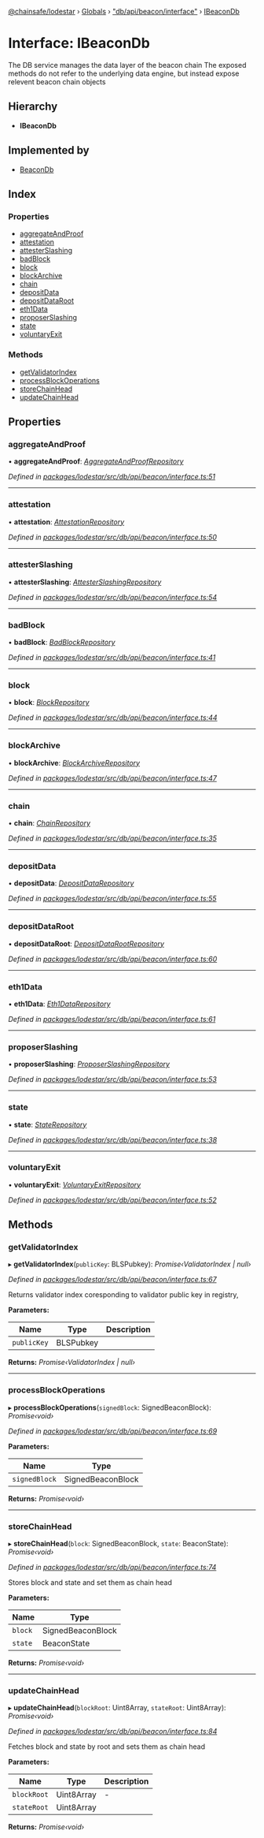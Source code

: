 [@chainsafe/lodestar](../README.md) › [Globals](../globals.md) › ["db/api/beacon/interface"](../modules/_db_api_beacon_interface_.md) › [IBeaconDb](_db_api_beacon_interface_.ibeacondb.md)

# Interface: IBeaconDb

The DB service manages the data layer of the beacon chain
The exposed methods do not refer to the underlying data engine,
but instead expose relevent beacon chain objects

## Hierarchy

* **IBeaconDb**

## Implemented by

* [BeaconDb](../classes/_db_api_beacon_beacon_.beacondb.md)

## Index

### Properties

* [aggregateAndProof](_db_api_beacon_interface_.ibeacondb.md#aggregateandproof)
* [attestation](_db_api_beacon_interface_.ibeacondb.md#attestation)
* [attesterSlashing](_db_api_beacon_interface_.ibeacondb.md#attesterslashing)
* [badBlock](_db_api_beacon_interface_.ibeacondb.md#badblock)
* [block](_db_api_beacon_interface_.ibeacondb.md#block)
* [blockArchive](_db_api_beacon_interface_.ibeacondb.md#blockarchive)
* [chain](_db_api_beacon_interface_.ibeacondb.md#chain)
* [depositData](_db_api_beacon_interface_.ibeacondb.md#depositdata)
* [depositDataRoot](_db_api_beacon_interface_.ibeacondb.md#depositdataroot)
* [eth1Data](_db_api_beacon_interface_.ibeacondb.md#eth1data)
* [proposerSlashing](_db_api_beacon_interface_.ibeacondb.md#proposerslashing)
* [state](_db_api_beacon_interface_.ibeacondb.md#state)
* [voluntaryExit](_db_api_beacon_interface_.ibeacondb.md#voluntaryexit)

### Methods

* [getValidatorIndex](_db_api_beacon_interface_.ibeacondb.md#getvalidatorindex)
* [processBlockOperations](_db_api_beacon_interface_.ibeacondb.md#processblockoperations)
* [storeChainHead](_db_api_beacon_interface_.ibeacondb.md#storechainhead)
* [updateChainHead](_db_api_beacon_interface_.ibeacondb.md#updatechainhead)

## Properties

###  aggregateAndProof

• **aggregateAndProof**: *[AggregateAndProofRepository](../classes/_db_api_beacon_repositories_aggregateandproof_.aggregateandproofrepository.md)*

*Defined in [packages/lodestar/src/db/api/beacon/interface.ts:51](https://github.com/ChainSafe/lodestar/blob/aa20a3b/packages/lodestar/src/db/api/beacon/interface.ts#L51)*

___

###  attestation

• **attestation**: *[AttestationRepository](../classes/_db_api_beacon_repositories_attestation_.attestationrepository.md)*

*Defined in [packages/lodestar/src/db/api/beacon/interface.ts:50](https://github.com/ChainSafe/lodestar/blob/aa20a3b/packages/lodestar/src/db/api/beacon/interface.ts#L50)*

___

###  attesterSlashing

• **attesterSlashing**: *[AttesterSlashingRepository](../classes/_db_api_beacon_repositories_attesterslashing_.attesterslashingrepository.md)*

*Defined in [packages/lodestar/src/db/api/beacon/interface.ts:54](https://github.com/ChainSafe/lodestar/blob/aa20a3b/packages/lodestar/src/db/api/beacon/interface.ts#L54)*

___

###  badBlock

• **badBlock**: *[BadBlockRepository](../classes/_db_api_beacon_repositories_badblock_.badblockrepository.md)*

*Defined in [packages/lodestar/src/db/api/beacon/interface.ts:41](https://github.com/ChainSafe/lodestar/blob/aa20a3b/packages/lodestar/src/db/api/beacon/interface.ts#L41)*

___

###  block

• **block**: *[BlockRepository](../classes/_db_api_beacon_repositories_block_.blockrepository.md)*

*Defined in [packages/lodestar/src/db/api/beacon/interface.ts:44](https://github.com/ChainSafe/lodestar/blob/aa20a3b/packages/lodestar/src/db/api/beacon/interface.ts#L44)*

___

###  blockArchive

• **blockArchive**: *[BlockArchiveRepository](../classes/_db_api_beacon_repositories_blockarchive_.blockarchiverepository.md)*

*Defined in [packages/lodestar/src/db/api/beacon/interface.ts:47](https://github.com/ChainSafe/lodestar/blob/aa20a3b/packages/lodestar/src/db/api/beacon/interface.ts#L47)*

___

###  chain

• **chain**: *[ChainRepository](../classes/_db_api_beacon_repositories_chain_.chainrepository.md)*

*Defined in [packages/lodestar/src/db/api/beacon/interface.ts:35](https://github.com/ChainSafe/lodestar/blob/aa20a3b/packages/lodestar/src/db/api/beacon/interface.ts#L35)*

___

###  depositData

• **depositData**: *[DepositDataRepository](../classes/_db_api_beacon_repositories_depositdata_.depositdatarepository.md)*

*Defined in [packages/lodestar/src/db/api/beacon/interface.ts:55](https://github.com/ChainSafe/lodestar/blob/aa20a3b/packages/lodestar/src/db/api/beacon/interface.ts#L55)*

___

###  depositDataRoot

• **depositDataRoot**: *[DepositDataRootRepository](../classes/_db_api_beacon_repositories_depositdataroot_.depositdatarootrepository.md)*

*Defined in [packages/lodestar/src/db/api/beacon/interface.ts:60](https://github.com/ChainSafe/lodestar/blob/aa20a3b/packages/lodestar/src/db/api/beacon/interface.ts#L60)*

___

###  eth1Data

• **eth1Data**: *[Eth1DataRepository](../classes/_db_api_beacon_repositories_eth1data_.eth1datarepository.md)*

*Defined in [packages/lodestar/src/db/api/beacon/interface.ts:61](https://github.com/ChainSafe/lodestar/blob/aa20a3b/packages/lodestar/src/db/api/beacon/interface.ts#L61)*

___

###  proposerSlashing

• **proposerSlashing**: *[ProposerSlashingRepository](../classes/_db_api_beacon_repositories_proposerslashing_.proposerslashingrepository.md)*

*Defined in [packages/lodestar/src/db/api/beacon/interface.ts:53](https://github.com/ChainSafe/lodestar/blob/aa20a3b/packages/lodestar/src/db/api/beacon/interface.ts#L53)*

___

###  state

• **state**: *[StateRepository](../classes/_db_api_beacon_repositories_state_.staterepository.md)*

*Defined in [packages/lodestar/src/db/api/beacon/interface.ts:38](https://github.com/ChainSafe/lodestar/blob/aa20a3b/packages/lodestar/src/db/api/beacon/interface.ts#L38)*

___

###  voluntaryExit

• **voluntaryExit**: *[VoluntaryExitRepository](../classes/_db_api_beacon_repositories_voluntaryexit_.voluntaryexitrepository.md)*

*Defined in [packages/lodestar/src/db/api/beacon/interface.ts:52](https://github.com/ChainSafe/lodestar/blob/aa20a3b/packages/lodestar/src/db/api/beacon/interface.ts#L52)*

## Methods

###  getValidatorIndex

▸ **getValidatorIndex**(`publicKey`: BLSPubkey): *Promise‹ValidatorIndex | null›*

*Defined in [packages/lodestar/src/db/api/beacon/interface.ts:67](https://github.com/ChainSafe/lodestar/blob/aa20a3b/packages/lodestar/src/db/api/beacon/interface.ts#L67)*

Returns validator index coresponding to validator
public key in registry,

**Parameters:**

Name | Type | Description |
------ | ------ | ------ |
`publicKey` | BLSPubkey |   |

**Returns:** *Promise‹ValidatorIndex | null›*

___

###  processBlockOperations

▸ **processBlockOperations**(`signedBlock`: SignedBeaconBlock): *Promise‹void›*

*Defined in [packages/lodestar/src/db/api/beacon/interface.ts:69](https://github.com/ChainSafe/lodestar/blob/aa20a3b/packages/lodestar/src/db/api/beacon/interface.ts#L69)*

**Parameters:**

Name | Type |
------ | ------ |
`signedBlock` | SignedBeaconBlock |

**Returns:** *Promise‹void›*

___

###  storeChainHead

▸ **storeChainHead**(`block`: SignedBeaconBlock, `state`: BeaconState): *Promise‹void›*

*Defined in [packages/lodestar/src/db/api/beacon/interface.ts:74](https://github.com/ChainSafe/lodestar/blob/aa20a3b/packages/lodestar/src/db/api/beacon/interface.ts#L74)*

Stores block and state and set them as chain head

**Parameters:**

Name | Type |
------ | ------ |
`block` | SignedBeaconBlock |
`state` | BeaconState |

**Returns:** *Promise‹void›*

___

###  updateChainHead

▸ **updateChainHead**(`blockRoot`: Uint8Array, `stateRoot`: Uint8Array): *Promise‹void›*

*Defined in [packages/lodestar/src/db/api/beacon/interface.ts:84](https://github.com/ChainSafe/lodestar/blob/aa20a3b/packages/lodestar/src/db/api/beacon/interface.ts#L84)*

Fetches block and state by root and sets them as chain head

**Parameters:**

Name | Type | Description |
------ | ------ | ------ |
`blockRoot` | Uint8Array | - |
`stateRoot` | Uint8Array |   |

**Returns:** *Promise‹void›*

